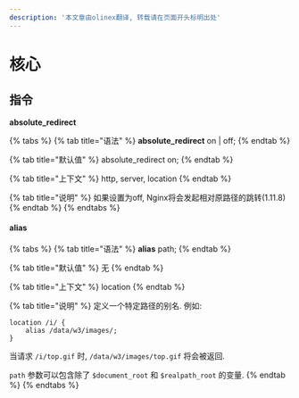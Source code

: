 ```yaml
---
description: '本文章由olinex翻译, 转载请在页面开头标明出处'
---
```


# 核心

## 指令

**absolute\_redirect**

{% tabs %}
{% tab title="语法" %}
**absolute\_redirect** on \| off;
{% endtab %}

{% tab title="默认值" %}
absolute\_redirect on;
{% endtab %}

{% tab title="上下文" %}
http, server, location
{% endtab %}

{% tab title="说明" %}
如果设置为off, Nginx将会发起相对原路径的跳转\(1.11.8\)
{% endtab %}
{% endtabs %}

#### alias

{% tabs %}
{% tab title="语法" %}
**alias** path;
{% endtab %}

{% tab title="默认值" %}
无
{% endtab %}

{% tab title="上下文" %}
location
{% endtab %}

{% tab title="说明" %}
定义一个特定路径的别名. 例如:

```text
location /i/ {
    alias /data/w3/images/;
}
```

当请求 `/i/top.gif` 时, `/data/w3/images/top.gif` 将会被返回.

`path` 参数可以包含除了 `$document_root` 和  `$realpath_root` 的变量.
{% endtab %}
{% endtabs %}



